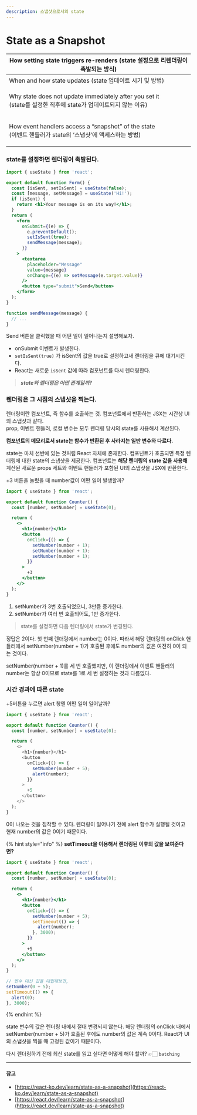 ```yaml
---
description: 스냅샷으로서의 state
---
```


# State as a Snapshot

| How setting state triggers re-renders (state 설정으로 리렌더링이 촉발되는 방식)                                         |
| ----------------------------------------------------------------------------------------------------------------------- |
| When and how state updates (state 업데이트 시기 및 방법)                                                                |
| <p>Why state does not update immediately after you set it<br>(state를 설정한 직후에 state가 업데이트되지 않는 이유)</p> |
| <p>How event handlers access a “snapshot” of the state<br>(이벤트 핸들러가 state의 ‘스냅샷’에 액세스하는 방법)</p>      |

### state를 설정하면 렌더링이 촉발된다. <a href="#setting-state-triggers-renders" id="setting-state-triggers-renders"></a>

```jsx
import { useState } from 'react';

export default function Form() {
  const [isSent, setIsSent] = useState(false);
  const [message, setMessage] = useState('Hi!');
  if (isSent) {
    return <h1>Your message is on its way!</h1>;
  }
  return (
    <form
      onSubmit={(e) => {
        e.preventDefault();
        setIsSent(true);
        sendMessage(message);
      }}
    >
      <textarea
        placeholder="Message"
        value={message}
        onChange={(e) => setMessage(e.target.value)}
      />
      <button type="submit">Send</button>
    </form>
  );
}

function sendMessage(message) {
  // ...
}
```

Send 버튼을 클릭했을 때 어떤 일이 일어나는지 설명해보자.

- onSubmit 이벤트가 발생한다.
- `setIsSent(true)` 가 isSent의 값을 true로 설정하고새 렌더링을 큐에 대기시킨다.
- React는 새로운 `isSent` 값에 따라 컴포넌트를 다시 렌더링한다.

> _**state와 렌더링은 어떤 관계일까?**_

### 렌더링은 그 시점의 스냅샷을 찍는다.

렌더링이란 컴포넌트, 즉 함수를 호출하는 것. 컴포넌트에서 반환하는 JSX는 시간상 UI의 스냅샷과 같다.\
prop, 이벤트 핸들러, 로컬 변수는 모두 렌더링 당시의 state를 사용해서 계산된다.

**컴포넌트의 메모리로서 state는 함수가 반환된 후 사라지는 일반 변수와 다르다.**

state는 마치 선반에 있는 것처럼 React 자체에 존재한다. 컴포넌트가 호출되면 특정 렌더링에 대한 state의 스냅샷을 제공한다. 컴포넌트는 **해당 렌더링의 state 값을 사용해** 계산된 새로운 props 세트와 이벤트 핸들러가 포함된 UI의 스냅샷을 JSX에 반환한다.

\+3 버튼을 눌렀을 때 number값이 어떤 일이 발생할까?

```jsx
import { useState } from 'react';

export default function Counter() {
  const [number, setNumber] = useState(0);

  return (
    <>
      <h1>{number}</h1>
      <button
        onClick={() => {
          setNumber(number + 1);
          setNumber(number + 1);
          setNumber(number + 1);
        }}
      >
        +3
      </button>
    </>
  );
}
```

1. setNumber가 3번 호출되었으니, 3만큼 증가한다.
2. setNumber가 여러 번 호출되어도, 1만 증가한다.

> state를 설정하면 다음 렌더링에서 state가 변경된다.

정답은 2이다. 첫 번째 렌더링에서 number는 0이다. 따라서 해당 렌더링의 onClick 핸들러에서 setNumber(number + 1)가 호출된 후에도 number의 값은 여전히 0이 되는 것이다.

setNumber(number + 1)를 세 번 호출했지만, 이 렌더링에서 이벤트 핸들러의 number는 항상 0이므로 state를 1로 세 번 설정하는 것과 다름없다.

### 시간 경과에 따른 state

\+5버튼을 누르면 alert 창엔 어떤 일이 일어날까?

```typescript
import { useState } from 'react';

export default function Counter() {
  const [number, setNumber] = useState(0);

  return (
    <>
      <h1>{number}</h1>
      <button
        onClick={() => {
          setNumber(number + 5);
          alert(number);
        }}
      >
        +5
      </button>
    </>
  );
}
```

0이 나오는 것을 짐작할 수 있다. 렌더링이 일어나기 전에 alert 함수가 실행될 것이고 현재 number의 값은 0이기 때문이다.

{% hint style="info" %}
**setTimeout을 이용해서 렌더링된 이후의 값을 보여준다면?**

```jsx
import { useState } from 'react';

export default function Counter() {
  const [number, setNumber] = useState(0);

  return (
    <>
      <h1>{number}</h1>
      <button
        onClick={() => {
          setNumber(number + 5);
          setTimeout(() => {
            alert(number);
          }, 3000);
        }}
      >
        +5
      </button>
    </>
  );
}
```

```jsx
// 변수 대신 값을 대입해보면,
setNumber(0 + 5);
setTimeout(() => {
  alert(0);
}, 3000);
```

{% endhint %}

state 변수의 값은 렌더링 내에서 절대 변경되지 않는다. 해당 렌더링의 onClick 내에서 setNumber(number + 5)가 호출된 후에도 number의 값은 계속 0이다. React가 UI의 스냅샷을 찍을 때 고정된 값이기 때문이다.

다시 렌더링하기 전에 최신 state를 읽고 싶다면 어떻게 해야 할까? 👉🏻 `batching`

---

#### 참고

- [https://react-ko.dev/learn/state-as-a-snapshot](https://react-ko.dev/learn/state-as-a-snapshot)
- [https://react.dev/learn/state-as-a-snapshot](https://react.dev/learn/state-as-a-snapshot)
